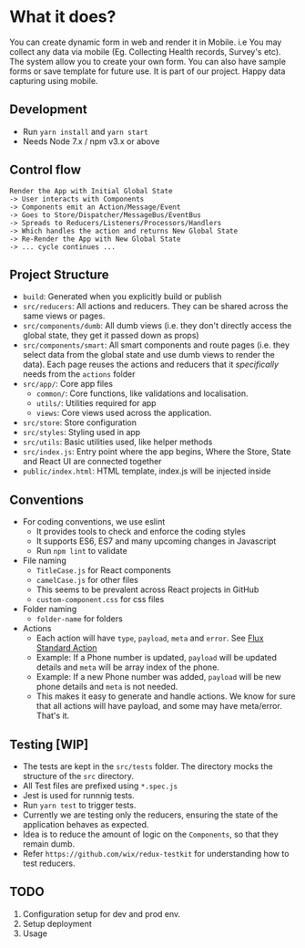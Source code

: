 
# What it does? 

You can create dynamic form in web and render it in Mobile.  i.e You may collect any data via mobile  (Eg. Collecting Health records, Survey's etc).  The system allow you to create your own form.  You can also have sample forms or save template for future use.  It is part of our project.  Happy data capturing using mobile.

## Development

* Run `yarn install` and `yarn start`
* Needs Node 7.x / npm v3.x or above

## Control flow

```
Render the App with Initial Global State
-> User interacts with Components
-> Components emit an Action/Message/Event
-> Goes to Store/Dispatcher/MessageBus/EventBus
-> Spreads to Reducers/Listeners/Processors/Handlers
-> Which handles the action and returns New Global State
-> Re-Render the App with New Global State
-> ... cycle continues ...
```

## Project Structure

* `build`: Generated when you explicitly build or publish
* `src/reducers`: All actions and reducers. They can be shared across the same views or pages.
* `src/components/dumb`: All dumb views (i.e. they don't directly access the global state, they get it passed down as props)
* `src/components/smart`: All smart components and route pages (i.e. they select data from the global state and use dumb views to render the data). Each page reuses the actions and reducers that it *specifically* needs from the `actions` folder
* `src/app/`: Core app files
  * `common/`: Core functions, like validations and localisation.
  * `utils/`: Utilities required for app
  * `views`: Core views used across the application.
* `src/store`: Store configuration
* `src/styles`: Styling used in app
* `src/utils`: Basic utilities used, like helper methods
* `src/index.js`: Entry point where the app begins, Where the Store, State and React UI are connected together
* `public/index.html`: HTML template, index.js will be injected inside

## Conventions

* For coding conventions, we use eslint
  * It provides tools to check and enforce the coding styles
  * It supports ES6, ES7 and many upcoming changes in Javascript
  * Run `npm lint` to validate
* File naming
  * `TitleCase.js` for React components
  * `camelCase.js` for other files
  * This seems to be prevalent across React projects in GitHub
  * `custom-component.css` for css files
* Folder naming
  * `folder-name` for folders
* Actions
  * Each action will have `type`, `payload`, `meta` and `error`. See [Flux Standard Action](https://github.com/acdlite/flux-standard-action)
  * Example: If a Phone number is updated, `payload` will be updated details and `meta` will be array index of the phone.
  * Example: If a new Phone number was added, `payload` will be new phone details and `meta` is not needed.
  * This makes it easy to generate and handle actions. We know for sure that all actions will have payload, and some may have meta/error. That's it.

## Testing [WIP]
* The tests are kept in the `src/tests` folder. The directory mocks the structure of the `src` directory.
* All Test files are prefixed using `*.spec.js`
* Jest is used for runnnig tests.
* Run `yarn test` to trigger tests.
* Currently we are testing only the reducers, ensuring the state of the application behaves as expected.
* Idea is to reduce the amount of logic on the `Components`, so that they remain dumb.
* Refer `https://github.com/wix/redux-testkit` for understanding how to test reducers.

## TODO
  1. Configuration setup for dev and prod env.
  2. Setup deployment
  3. Usage
